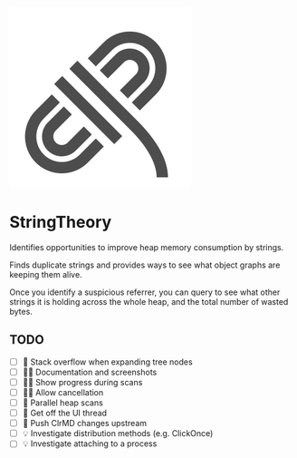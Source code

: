![](logo.svg)

# StringTheory

Identifies opportunities to improve heap memory consumption by strings.

Finds duplicate strings and provides ways to see what object graphs are keeping them alive.

Once you identify a suspicious referrer, you can query to see what other strings it is holding across the whole heap, and the total number of wasted bytes.

## TODO

- [ ] 🐛 Stack overflow when expanding tree nodes
- [ ] 👩‍💼 Documentation and screenshots
- [ ] 👩‍💼 Show progress during scans
- [ ] 👩‍💼 Allow cancellation
- [ ] 🚀 Parallel heap scans
- [ ] 🚀 Get off the UI thread
- [ ] 🚧 Push ClrMD changes upstream
- [ ] 💡 Investigate distribution methods (e.g. ClickOnce)
- [ ] 💡 Investigate attaching to a process
